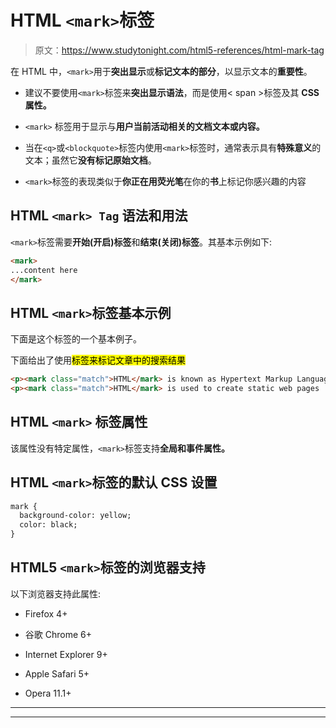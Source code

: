 # HTML `<mark>`标签

> 原文：<https://www.studytonight.com/html5-references/html-mark-tag>

在 HTML 中，`<mark>`用于**突出显示**或**标记文本的部分**，以显示文本的**重要性**。

*   建议不要使用`<mark>`标签来**突出显示语法**，而是使用< span >标签及其 **CSS 属性。**

*   `<mark>` 标签用于显示与**用户当前活动相关的文档文本或内容。**

*   当在`<q>`或`<blockquote>`标签内使用`<mark>`标签时，通常表示具有**特殊意义**的文本；虽然它**没有标记原始文档**。

*   `<mark>`标签的表现类似于**你正在用荧光笔**在你的**书**上标记你感兴趣的内容

## HTML `<mark> Tag` 语法和用法

`<mark>`标签需要**开始(开启)标签**和**结束(关闭)标签**。其基本示例如下:

```html
<mark>
...content here
</mark> 
```

## HTML `<mark>`标签基本示例

下面是这个标签的一个基本例子。

下面给出了使用<mark>标签来标记文章中的搜索结果</mark>

```html
<p><mark class="match">HTML</mark> is known as Hypertext Markup Language.</P>
<p><mark class="match">HTML</mark> is used to create static web pages 
```

## HTML `<mark>` 标签属性

该属性没有特定属性，`<mark>`标签支持**全局和事件属性。**

## HTML `<mark>`标签的默认 CSS 设置

```html
mark {
  background-color: yellow;
  color: black;
} 
```

## HTML5 `<mark>`标签的浏览器支持

以下浏览器支持此属性:

*   Firefox 4+

*   谷歌 Chrome 6+

*   Internet Explorer 9+

*   Apple Safari 5+

*   Opera 11.1+

* * *

* * *
